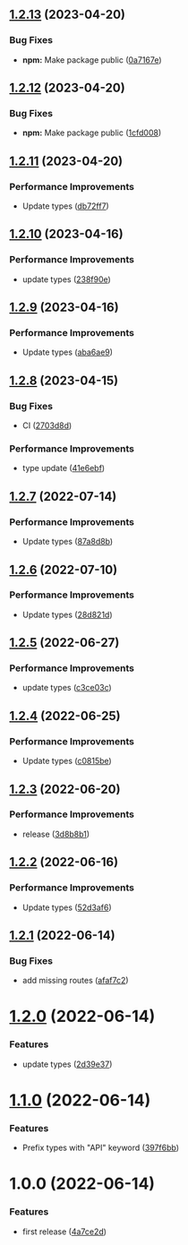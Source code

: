 ## [1.2.13](https://github.com/zaunchat/zaun-api-types/compare/v1.2.12...v1.2.13) (2023-04-20)


### Bug Fixes

* **npm:** Make package public ([0a7167e](https://github.com/zaunchat/zaun-api-types/commit/0a7167ed9a54ff212b80f90ff7bc708427e15c33))

## [1.2.12](https://github.com/zaunchat/zaun-api-types/compare/v1.2.11...v1.2.12) (2023-04-20)


### Bug Fixes

* **npm:** Make package public ([1cfd008](https://github.com/zaunchat/zaun-api-types/commit/1cfd00802225072e2574bfe99a7abe3b5f2db739))

## [1.2.11](https://github.com/zaunchat/zaun-api-types/compare/v1.2.10...v1.2.11) (2023-04-20)


### Performance Improvements

* Update types ([db72ff7](https://github.com/zaunchat/zaun-api-types/commit/db72ff767d80656a62d29e7e1161ea9071a2a617))

## [1.2.10](https://github.com/itchatapp/itchat-api-types/compare/v1.2.9...v1.2.10) (2023-04-16)


### Performance Improvements

* update types ([238f90e](https://github.com/itchatapp/itchat-api-types/commit/238f90eb3acdfdb9fdb06a17780588177f97e94e))

## [1.2.9](https://github.com/itchatapp/itchat-api-types/compare/v1.2.8...v1.2.9) (2023-04-16)


### Performance Improvements

* Update types ([aba6ae9](https://github.com/itchatapp/itchat-api-types/commit/aba6ae9569f2e1bbff33620f9bce18a7b989f1d7))

## [1.2.8](https://github.com/itchatapp/itchat-api-types/compare/v1.2.7...v1.2.8) (2023-04-15)


### Bug Fixes

* CI ([2703d8d](https://github.com/itchatapp/itchat-api-types/commit/2703d8d25a9a5432251fdf318056d8c170b064e5))


### Performance Improvements

* type update ([41e6ebf](https://github.com/itchatapp/itchat-api-types/commit/41e6ebf05fa265975f2176c8ac8e9a993d9aebf4))

## [1.2.7](https://github.com/itchatapp/itchat-api-types/compare/v1.2.6...v1.2.7) (2022-07-14)


### Performance Improvements

* Update types ([87a8d8b](https://github.com/itchatapp/itchat-api-types/commit/87a8d8b25869056408ee7ad6c927c76c56580353))

## [1.2.6](https://github.com/itchatapp/itchat-api-types/compare/v1.2.5...v1.2.6) (2022-07-10)


### Performance Improvements

* Update types ([28d821d](https://github.com/itchatapp/itchat-api-types/commit/28d821d752ee833b3dd47ffb6b4231bb6aa9114f))

## [1.2.5](https://github.com/itchatapp/itchat-api-types/compare/v1.2.4...v1.2.5) (2022-06-27)


### Performance Improvements

* update types ([c3ce03c](https://github.com/itchatapp/itchat-api-types/commit/c3ce03c740601c4a7aa5b18f22c6fadaf8cc579c))

## [1.2.4](https://github.com/itchatapp/itchat-api-types/compare/v1.2.3...v1.2.4) (2022-06-25)


### Performance Improvements

* Update types ([c0815be](https://github.com/itchatapp/itchat-api-types/commit/c0815be4da7bf4fe362bafb62fbf662058618842))

## [1.2.3](https://github.com/itchatapp/itchat-api-types/compare/v1.2.2...v1.2.3) (2022-06-20)


### Performance Improvements

* release ([3d8b8b1](https://github.com/itchatapp/itchat-api-types/commit/3d8b8b18059989ba82b435419976d8bd1d299e2d))

## [1.2.2](https://github.com/itchatapp/itchat-api-types/compare/v1.2.1...v1.2.2) (2022-06-16)


### Performance Improvements

* Update types ([52d3af6](https://github.com/itchatapp/itchat-api-types/commit/52d3af60892658f028278e4b9e8cc478f0f09c1c))

## [1.2.1](https://github.com/itchatapp/itchat-api-types/compare/v1.2.0...v1.2.1) (2022-06-14)


### Bug Fixes

* add missing routes ([afaf7c2](https://github.com/itchatapp/itchat-api-types/commit/afaf7c2fdcfda963eb09ec45d7f10d6767dacace))

# [1.2.0](https://github.com/itchatapp/itchat-api-types/compare/v1.1.0...v1.2.0) (2022-06-14)


### Features

* update types ([2d39e37](https://github.com/itchatapp/itchat-api-types/commit/2d39e37b60d91c2388cdd284a5f7b5acb6cb96b6))

# [1.1.0](https://github.com/itchatapp/itchat-api-types/compare/v1.0.0...v1.1.0) (2022-06-14)


### Features

* Prefix types with "API" keyword ([397f6bb](https://github.com/itchatapp/itchat-api-types/commit/397f6bbb72b1b51424892a9c8dd18fb4e0877204))

# 1.0.0 (2022-06-14)


### Features

* first release ([4a7ce2d](https://github.com/itchatapp/itchat-api-types/commit/4a7ce2d68acd09db69642f6e9708d5f8b83fd4ef))
